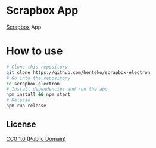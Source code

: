 # Scrapbox App

[Scrapbox](https://scrapbox.io) App

# How to use

```bash
# Clone this repository
git clone https://github.com/henteko/scrapbox-electron
# Go into the repository
cd scrapbox-electron
# Install dependencies and run the app
npm install && npm start
# Release
npm run release
```

## License

[CC0 1.0 (Public Domain)](LICENSE.md)
